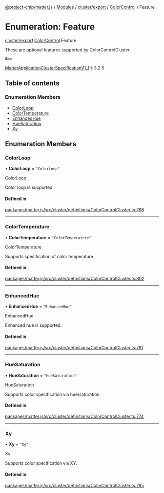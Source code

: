[@project-chip/matter.js](../README.md) / [Modules](../modules.md) / [cluster/export](../modules/cluster_export.md) / [ColorControl](../modules/cluster_export.ColorControl.md) / Feature

# Enumeration: Feature

[cluster/export](../modules/cluster_export.md).[ColorControl](../modules/cluster_export.ColorControl.md).Feature

These are optional features supported by ColorControlCluster.

**`See`**

[MatterApplicationClusterSpecificationV1_1](../interfaces/spec_export.MatterApplicationClusterSpecificationV1_1.md) § 3.2.5

## Table of contents

### Enumeration Members

- [ColorLoop](cluster_export.ColorControl.Feature.md#colorloop)
- [ColorTemperature](cluster_export.ColorControl.Feature.md#colortemperature)
- [EnhancedHue](cluster_export.ColorControl.Feature.md#enhancedhue)
- [HueSaturation](cluster_export.ColorControl.Feature.md#huesaturation)
- [Xy](cluster_export.ColorControl.Feature.md#xy)

## Enumeration Members

### ColorLoop

• **ColorLoop** = ``"ColorLoop"``

ColorLoop

Color loop is supported.

#### Defined in

[packages/matter.js/src/cluster/definitions/ColorControlCluster.ts:788](https://github.com/project-chip/matter.js/blob/ac2c2688/packages/matter.js/src/cluster/definitions/ColorControlCluster.ts#L788)

___

### ColorTemperature

• **ColorTemperature** = ``"ColorTemperature"``

ColorTemperature

Supports specification of color temperature.

#### Defined in

[packages/matter.js/src/cluster/definitions/ColorControlCluster.ts:802](https://github.com/project-chip/matter.js/blob/ac2c2688/packages/matter.js/src/cluster/definitions/ColorControlCluster.ts#L802)

___

### EnhancedHue

• **EnhancedHue** = ``"EnhancedHue"``

EnhancedHue

Enhanced hue is supported.

#### Defined in

[packages/matter.js/src/cluster/definitions/ColorControlCluster.ts:781](https://github.com/project-chip/matter.js/blob/ac2c2688/packages/matter.js/src/cluster/definitions/ColorControlCluster.ts#L781)

___

### HueSaturation

• **HueSaturation** = ``"HueSaturation"``

HueSaturation

Supports color specification via hue/saturation.

#### Defined in

[packages/matter.js/src/cluster/definitions/ColorControlCluster.ts:774](https://github.com/project-chip/matter.js/blob/ac2c2688/packages/matter.js/src/cluster/definitions/ColorControlCluster.ts#L774)

___

### Xy

• **Xy** = ``"Xy"``

Xy

Supports color specification via XY.

#### Defined in

[packages/matter.js/src/cluster/definitions/ColorControlCluster.ts:795](https://github.com/project-chip/matter.js/blob/ac2c2688/packages/matter.js/src/cluster/definitions/ColorControlCluster.ts#L795)
